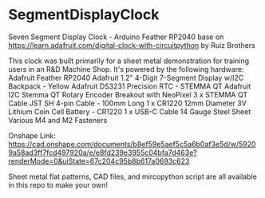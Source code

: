 # SegmentDisplayClock
Seven Segment Display Clock - Arduino Feather RP2040 base on https://learn.adafruit.com/digital-clock-with-circuitpython by Ruiz Brothers

This clock was built primarily for a sheet metal demonstration for training users in an R&D Machine Shop. It's powered by the following hardware:
Adafruit Feather RP2040
Adafruit 1.2" 4-Digit 7-Segment Display w/I2C Backpack - Yellow
Adafruit DS3231 Precision RTC - STEMMA QT
Adafruit I2C Stemma QT Rotary Encoder Breakout with NeoPixel
3 x STEMMA QT Cable JST SH 4-pin Cable - 100mm Long
1 x CR1220 12mm Diameter 3V Lithium Coin Cell Battery - CR1220
1 x USB-C Cable
14 Gauge Steel Sheet
Various M4 and M2 Fasteners

Onshape Link: https://cad.onshape.com/documents/b8ef59e5aef5c5a6b0af3e5d/w/59209a58ad3ff7fcd497920a/e/e8fd239e3955c04bfa7d463e?renderMode=0&uiState=67c204c95b8b617a0693c623

Sheet metal flat patterns, CAD files, and mircopython script are all available in this repo to make your own!
